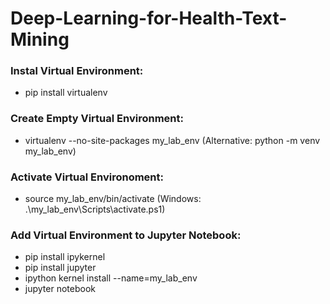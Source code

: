 # Deep-Learning-for-Health-Text-Mining

### Instal Virtual Environment:
* pip install virtualenv
### Create Empty Virtual Environment:
* virtualenv --no-site-packages my_lab_env  (Alternative: python -m venv my_lab_env)
### Activate Virtual Environoment:
* source my_lab_env/bin/activate (Windows: .\my_lab_env\Scripts\activate.ps1)
### Add Virtual Environment to Jupyter Notebook:
* pip install ipykernel
* pip install jupyter
* ipython kernel install --name=my_lab_env
* jupyter notebook
